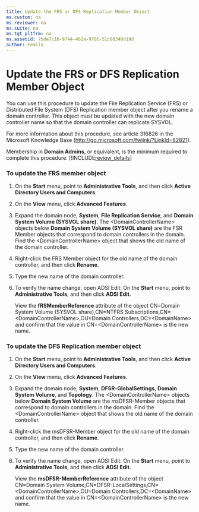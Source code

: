 ```yaml
---
title: Update the FRS or DFS Replication Member Object
ms.custom: na
ms.reviewer: na
ms.suite: na
ms.tgt_pltfrm: na
ms.assetid: 7bde7c10-9744-462a-970b-51c8d340d19d
author: Femila
---
```

# Update the FRS or DFS Replication Member Object
  You can use this procedure to update the File Replication Service \(FRS\) or Distributed File System \(DFS\) Replication member object after you rename a domain controller. This object must be updated with the new domain controller name so that the domain controller can replicate SYSVOL.  
  
 For more information about this procedure, see article 316826 in the Microsoft Knowledge Base \([http:\/\/go.microsoft.com\/fwlink\/?LinkId\=82821](http://go.microsoft.com/fwlink/?LinkId=82821)\).  
  
 Membership in **Domain Admins**, or equivalent, is the minimum required to complete this procedure. [!INCLUDE[review_details](../Token/review_details_md.md)]  
  
### To update the FRS member object  
  
1.  On the **Start** menu, point to **Administrative Tools**, and then click **Active Directory Users and Computers**.  
  
2.  On the **View** menu, click **Advanced Features**.  
  
3.  Expand the domain node, **System**, **File Replication Service**, and **Domain System Volume \(SYSVOL share\)**. The \<DomainControllerName\> objects below **Domain System Volume \(SYSVOL share\)** are the FSR Member objects that correspond to domain controllers in the domain. Find the \<DomainControllerName\> object that shows the old name of the domain controller.  
  
4.  Right\-click the FRS Member object for the old name of the domain controller, and then click **Rename**.  
  
5.  Type the new name of the domain controller.  
  
6.  To verify the name change, open ADSI Edit: On the **Start** menu, point to **Administrative Tools**, and then click **ADSI Edit**.  
  
     View the **fRSMemberReference** attribute of the object CN\=Domain System Volume \(SYSVOL share\),CN\=NTFRS Subscriptions,CN\=\<DomainControllerName\>,OU\=Domain Controllers,DC\=\<DomainName\> and confirm that the value in CN\=\<DomainControllerName\> is the new name.  
  
### To update the DFS Replication member object  
  
1.  On the **Start** menu, point to **Administrative Tools**, and then click **Active Directory Users and Computers**.  
  
2.  On the **View** menu, click **Advanced Features**.  
  
3.  Expand the domain node, **System**, **DFSR\-GlobalSettings**, **Domain System Volume**, and **Topology**. The \<DomainControllerName\> objects below **Domain System Volume** are the msDFSR\-Member objects that correspond to domain controllers in the domain. Find the \<DomainControllerName\> object that shows the old name of the domain controller.  
  
4.  Right\-click the msDFSR\-Member object for the old name of the domain controller, and then click **Rename**.  
  
5.  Type the new name of the domain controller.  
  
6.  To verify the name change, open ADSI Edit: On the **Start** menu, point to **Administrative Tools**, and then click **ADSI Edit**.  
  
     View the **msDFSR\-MemberReference** attribute of the object CN\=Domain System Volume,CN\=DFSR\-LocalSettings,CN\=\<DomainControllerName\>,OU\=Domain Controllers,DC\=\<DomainName\> and confirm that the value in CN\=\<DomainControllerName\> is the new name.  
  
  